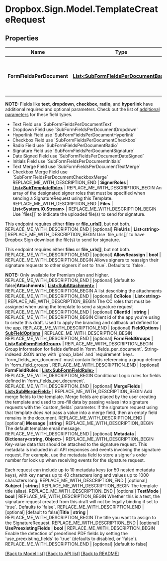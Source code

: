 # Dropbox.Sign.Model.TemplateCreateRequest

## Properties

Name | Type | Description | Notes
------------ | ------------- | ------------- | -------------
**FormFieldsPerDocument** | [**List&lt;SubFormFieldsPerDocumentBase&gt;**](SubFormFieldsPerDocumentBase.md) | REPLACE_ME_WITH_DESCRIPTION_BEGIN The fields that should appear on the document, expressed as an array of objects. (For more details you can read about it here: [Using Form Fields per Document](/docs/openapi/form-fields-per-document).)

**NOTE:** Fields like **text**, **dropdown**, **checkbox**, **radio**, and **hyperlink** have additional required and optional parameters. Check out the list of [additional parameters](/api/reference/constants/#form-fields-per-document) for these field types.

* Text Field use &#x60;SubFormFieldsPerDocumentText&#x60;
* Dropdown Field use &#x60;SubFormFieldsPerDocumentDropdown&#x60;
* Hyperlink Field use &#x60;SubFormFieldsPerDocumentHyperlink&#x60;
* Checkbox Field use &#x60;SubFormFieldsPerDocumentCheckbox&#x60;
* Radio Field use &#x60;SubFormFieldsPerDocumentRadio&#x60;
* Signature Field use &#x60;SubFormFieldsPerDocumentSignature&#x60;
* Date Signed Field use &#x60;SubFormFieldsPerDocumentDateSigned&#x60;
* Initials Field use &#x60;SubFormFieldsPerDocumentInitials&#x60;
* Text Merge Field use &#x60;SubFormFieldsPerDocumentTextMerge&#x60;
* Checkbox Merge Field use &#x60;SubFormFieldsPerDocumentCheckboxMerge&#x60; REPLACE_ME_WITH_DESCRIPTION_END | **SignerRoles** | [**List&lt;SubTemplateRole&gt;**](SubTemplateRole.md) | REPLACE_ME_WITH_DESCRIPTION_BEGIN An array of the designated signer roles that must be specified when sending a SignatureRequest using this Template. REPLACE_ME_WITH_DESCRIPTION_END | **Files** | **List&lt;System.IO.Stream&gt;** | REPLACE_ME_WITH_DESCRIPTION_BEGIN Use &#x60;files[]&#x60; to indicate the uploaded file(s) to send for signature.

This endpoint requires either **files** or **file_urls[]**, but not both. REPLACE_ME_WITH_DESCRIPTION_END | [optional] **FileUrls** | **List&lt;string&gt;** | REPLACE_ME_WITH_DESCRIPTION_BEGIN Use &#x60;file_urls[]&#x60; to have Dropbox Sign download the file(s) to send for signature.

This endpoint requires either **files** or **file_urls[]**, but not both. REPLACE_ME_WITH_DESCRIPTION_END | [optional] **AllowReassign** | **bool** | REPLACE_ME_WITH_DESCRIPTION_BEGIN Allows signers to reassign their signature requests to other signers if set to &#x60;true&#x60;. Defaults to &#x60;false&#x60;.

**NOTE:** Only available for Premium plan and higher. REPLACE_ME_WITH_DESCRIPTION_END | [optional] [default to false]**Attachments** | [**List&lt;SubAttachment&gt;**](SubAttachment.md) | REPLACE_ME_WITH_DESCRIPTION_BEGIN A list describing the attachments REPLACE_ME_WITH_DESCRIPTION_END | [optional] **CcRoles** | **List&lt;string&gt;** | REPLACE_ME_WITH_DESCRIPTION_BEGIN The CC roles that must be assigned when using the template to send a signature request REPLACE_ME_WITH_DESCRIPTION_END | [optional] **ClientId** | **string** | REPLACE_ME_WITH_DESCRIPTION_BEGIN Client id of the app you&#39;re using to create this draft. Used to apply the branding and callback url defined for the app. REPLACE_ME_WITH_DESCRIPTION_END | [optional] **FieldOptions** | [**SubFieldOptions**](SubFieldOptions.md) | REPLACE_ME_WITH_DESCRIPTION_BEGIN  REPLACE_ME_WITH_DESCRIPTION_END | [optional] **FormFieldGroups** | [**List&lt;SubFormFieldGroup&gt;**](SubFormFieldGroup.md) | REPLACE_ME_WITH_DESCRIPTION_BEGIN Group information for fields defined in &#x60;form_fields_per_document&#x60;. String-indexed JSON array with &#x60;group_label&#x60; and &#x60;requirement&#x60; keys. &#x60;form_fields_per_document&#x60; must contain fields referencing a group defined in &#x60;form_field_groups&#x60;. REPLACE_ME_WITH_DESCRIPTION_END | [optional] **FormFieldRules** | [**List&lt;SubFormFieldRule&gt;**](SubFormFieldRule.md) | REPLACE_ME_WITH_DESCRIPTION_BEGIN Conditional Logic rules for fields defined in &#x60;form_fields_per_document&#x60;. REPLACE_ME_WITH_DESCRIPTION_END | [optional] **MergeFields** | [**List&lt;SubMergeField&gt;**](SubMergeField.md) | REPLACE_ME_WITH_DESCRIPTION_BEGIN Add merge fields to the template. Merge fields are placed by the user creating the template and used to pre-fill data by passing values into signature requests with the &#x60;custom_fields&#x60; parameter.
If the signature request using that template *does not* pass a value into a merge field, then an empty field remains in the document. REPLACE_ME_WITH_DESCRIPTION_END | [optional] **Message** | **string** | REPLACE_ME_WITH_DESCRIPTION_BEGIN The default template email message. REPLACE_ME_WITH_DESCRIPTION_END | [optional] **Metadata** | **Dictionary&lt;string, Object&gt;** | REPLACE_ME_WITH_DESCRIPTION_BEGIN Key-value data that should be attached to the signature request. This metadata is included in all API responses and events involving the signature request. For example, use the metadata field to store a signer&#39;s order number for look up when receiving events for the signature request.

Each request can include up to 10 metadata keys (or 50 nested metadata keys), with key names up to 40 characters long and values up to 1000 characters long. REPLACE_ME_WITH_DESCRIPTION_END | [optional] **Subject** | **string** | REPLACE_ME_WITH_DESCRIPTION_BEGIN The template title (alias). REPLACE_ME_WITH_DESCRIPTION_END | [optional] **TestMode** | **bool** | REPLACE_ME_WITH_DESCRIPTION_BEGIN Whether this is a test, the signature request created from this draft will not be legally binding if set to &#x60;true&#x60;. Defaults to &#x60;false&#x60;. REPLACE_ME_WITH_DESCRIPTION_END | [optional] [default to false]**Title** | **string** | REPLACE_ME_WITH_DESCRIPTION_BEGIN The title you want to assign to the SignatureRequest. REPLACE_ME_WITH_DESCRIPTION_END | [optional] **UsePreexistingFields** | **bool** | REPLACE_ME_WITH_DESCRIPTION_BEGIN Enable the detection of predefined PDF fields by setting the &#x60;use_preexisting_fields&#x60; to &#x60;true&#x60; (defaults to disabled, or &#x60;false&#x60;). REPLACE_ME_WITH_DESCRIPTION_END | [optional] [default to false]

[[Back to Model list]](../README.md#documentation-for-models) [[Back to API list]](../README.md#documentation-for-api-endpoints) [[Back to README]](../README.md)

